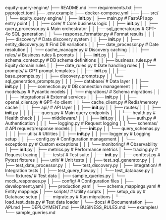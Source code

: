 equity-query-engine/
├── README.md
├── requirements.txt
├── pyproject.toml
├── .env.example
├── docker-compose.yml
├── 
├── src/
│   └── equity_query_engine/
│       ├── __init__.py
│       ├── main.py                    # FastAPI app entry point
│       │
│       ├── core/                      # Core business logic
│       │   ├── __init__.py
│       │   ├── query_processor.py     # Main orchestrator
│       │   ├── sql_generator.py       # GPT-4o SQL generation
│       │   └── response_formatter.py  # Format results
│       │
│       ├── discovery/                 # Data discovery system
│       │   ├── __init__.py
│       │   ├── entity_discovery.py    # Find DB variations
│       │   ├── date_processor.py      # Date resolution
│       │   └── cache_manager.py       # Discovery caching
│       │
│       ├── rules/                     # Business rules & prompts
│       │   ├── __init__.py
│       │   ├── schema_context.py      # DB schema definitions
│       │   ├── business_rules.py      # Equity domain rules
│       │   ├── date_rules.py          # Date handling rules
│       │   └── prompts/               # GPT prompt templates
│       │       ├── __init__.py
│       │       ├── base_prompts.py
│       │       ├── discovery_prompts.py
│       │       └── sql_generation_prompts.py
│       │
│       ├── database/                  # Data layer
│       │   ├── __init__.py
│       │   ├── connection.py          # DB connection management
│       │   ├── models.py              # Pydantic models
│       │   └── migrations/            # Schema migrations
│       │
│       ├── integrations/              # External services
│       │   ├── __init__.py
│       │   ├── openai_client.py       # GPT-4o client
│       │   └── cache_client.py        # Redis/memory cache
│       │
│       ├── api/                       # API layer
│       │   ├── __init__.py
│       │   ├── routes/
│       │   │   ├── __init__.py
│       │   │   ├── query.py           # Main query endpoints
│       │   │   └── health.py          # Health check
│       │   ├── middleware/
│       │   │   ├── __init__.py
│       │   │   ├── auth.py            # Authentication
│       │   │   └── logging.py         # Request logging
│       │   └── schemas/               # API request/response models
│       │       ├── __init__.py
│       │       └── query_schemas.py
│       │
│       ├── utils/                     # Utilities
│       │   ├── __init__.py
│       │   ├── logger.py              # Logging setup
│       │   ├── config.py              # Configuration management
│       │   └── exceptions.py          # Custom exceptions
│       │
│       └── monitoring/                # Observability
│           ├── __init__.py
│           ├── metrics.py             # Performance metrics
│           └── tracing.py             # Request tracing
│
├── tests/                            # Test suite
│   ├── __init__.py
│   ├── conftest.py                   # Pytest fixtures
│   ├── unit/                         # Unit tests
│   │   ├── test_sql_generator.py
│   │   ├── test_date_processor.py
│   │   └── test_discovery.py
│   ├── integration/                  # Integration tests
│   │   ├── test_query_flow.py
│   │   └── test_database.py
│   └── fixtures/                     # Test data
│       ├── sample_queries.py
│       └── mock_responses.py
│
├── config/                           # Configuration files
│   ├── development.yaml
│   ├── production.yaml
│   └── schema_mappings.yaml          # Entity mappings
│
├── scripts/                          # Utility scripts
│   ├── setup_db.py                   # Database setup
│   ├── migrate.py                    # Run migrations
│   └── load_test_data.py             # Test data loader
│
└── docs/                             # Documentation
    ├── API.md
    ├── DEPLOYMENT.md
    ├── BUSINESS_RULES.md
    └── examples/
        └── sample_queries.md
